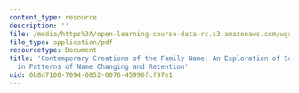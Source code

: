 ```yaml
---
content_type: resource
description: ''
file: /media/https%3A/open-learning-course-data-rc.s3.amazonaws.com/wgs-640-studies-in-womens-life-narratives-interrogating-marriage-case-studies-in-american-law-and-culture-fall-2007/0b8d710070940852007645996fcf97e1_MITWGS_640F07_gretchen.pdf
file_type: application/pdf
resourcetype: Document
title: 'Contemporary Creations of the Family Name: An Exploration of Social Variables
  in Patterns of Name Changing and Retention'
uid: 0b8d7100-7094-0852-0076-45996fcf97e1
---
```

